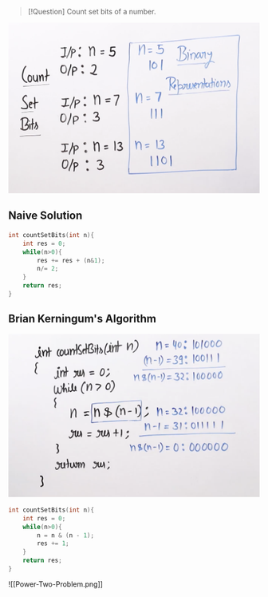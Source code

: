 >[!Question] Count set bits of a number.

![Count Set Bits](assets/count_set-question.png)

## Naive Solution

```cpp
int countSetBits(int n){
    int res = 0;
    while(n>0){
        res += res + (n&1);
        n/= 2;
    }
    return res;
}
```

##  Brian Kerningum's Algorithm

![Brian Kerningum's Algorithm](../assets/images/Brian-Kerningum's-Algorithm.png)

```cpp
int countSetBits(int n){
	int res = 0;
	while(n>0){
		n = n & (n - 1);
		res += 1;
	}
	return res;
}
```


![[Power-Two-Problem.png]]
